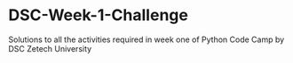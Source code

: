 # DSC-Week-1-Challenge
Solutions to all the activities required in week one of Python Code Camp by DSC Zetech University
